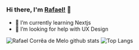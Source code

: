 ### Hi there, I'm [Rafael!](https://github.com/Lyem) 👋

<!--
**Lyem/Lyem** is a ✨ _special_ ✨ repository because its `README.md` (this file) appears on your GitHub profile.

Here are some ideas to get you started:

- 🔭 I’m currently working on ...
- 🌱 I’m currently learning ...
- 👯 I’m looking to collaborate on ...
- 🤔 I’m looking for help with ...
- 💬 Ask me about ...
- 📫 How to reach me: ...
- 😄 Pronouns: ...
- ⚡ Fun fact: ...
-->

- 🌱 I’m currently learning Nextjs
- 🤔 I’m looking for help with UX Design

![Rafael Corrêa de Melo github stats](https://github-readme-stats.vercel.app/api?username=lyem&show_icons=true&theme=radical) ![Top Langs](https://github-readme-stats.vercel.app/api/top-langs/?username=lyem&show_icons=true&theme=radical)
